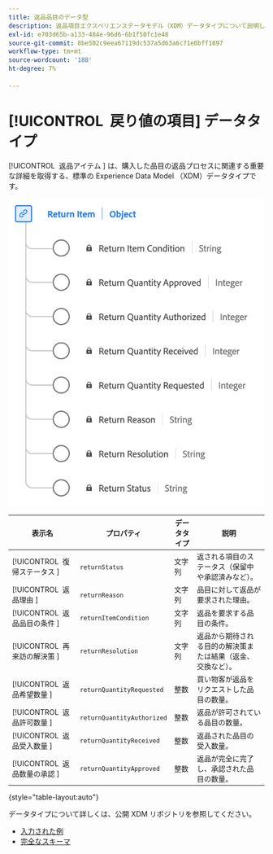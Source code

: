```yaml
---
title: 返品品目のデータ型
description: 返品項目エクスペリエンスデータモデル（XDM）データタイプについて説明します。
exl-id: e703d65b-a133-484e-96d6-6b1f50fc1e48
source-git-commit: 8be502c9eea67119dc537a5d63a6c71e0bff1697
workflow-type: tm+mt
source-wordcount: '188'
ht-degree: 7%

---
```


# [!UICONTROL &#x200B; 戻り値の項目 &#x200B;] データタイプ

[!UICONTROL &#x200B; 返品アイテム &#x200B;] は、購入した品目の返品プロセスに関連する重要な詳細を取得する、標準の Experience Data Model （XDM）データタイプです。

![ 返品品目データ型の図。](../images/data-types/return-item.png)

| 表示名 | プロパティ | データタイプ | 説明 |
|-----------------------------|------------------------------|-----------|--------------------------------------------------------|
| [!UICONTROL &#x200B; 復帰ステータス &#x200B;] | `returnStatus` | 文字列 | 返される項目のステータス（保留中や承認済みなど）。 |
| [!UICONTROL &#x200B; 返品理由 &#x200B;] | `returnReason` | 文字列 | 品目に対して返品が要求された理由。 |
| [!UICONTROL &#x200B; 返品品目の条件 &#x200B;] | `returnItemCondition` | 文字列 | 返品を要求する品目の条件。 |
| [!UICONTROL &#x200B; 再来訪の解決策 &#x200B;] | `returnResolution` | 文字列 | 返品から期待される目的の解決策または結果（返金、交換など）。 |
| [!UICONTROL &#x200B; 返品希望数量 &#x200B;] | `returnQuantityRequested` | 整数 | 買い物客が返品をリクエストした品目の数量。 |
| [!UICONTROL &#x200B; 返品許可数量 &#x200B;] | `returnQuantityAuthorized` | 整数 | 返品が許可されている品目の数量。 |
| [!UICONTROL &#x200B; 返品受入数量 &#x200B;] | `returnQuantityReceived` | 整数 | 返品された品目の受入数量。 |
| [!UICONTROL &#x200B; 返品数量の承認 &#x200B;] | `returnQuantityApproved` | 整数 | 返品が完全に完了し、承認された品目の数量。 |

{style="table-layout:auto"}

データタイプについて詳しくは、公開 XDM リポジトリを参照してください。

* [ 入力された例 ](https://github.com/adobe/xdm/blob/master/components/datatypes/returnitem.example.1.json)
* [ 完全なスキーマ ](https://github.com/adobe/xdm/blob/master/components/datatypes/returnitem.schema.json)
